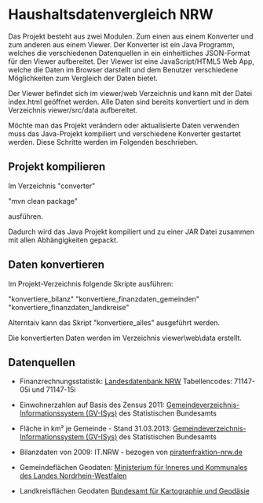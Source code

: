 ﻿Haushaltsdatenvergleich NRW
===========================

Das Projekt besteht aus zwei Modulen. Zum einen aus einem Konverter und zum anderen aus einem Viewer.
Der Konverter ist ein Java Programm, welches die verschiedenen Datenquellen in ein 
einheitliches JSON-Format für den Viewer aufbereitet.
Der Viewer ist eine JavaScript/HTML5 Web App, welche die Daten im Browser darstellt 
und dem Benutzer verschiedene Möglichkeiten zum Vergleich der Daten bietet.

Der Viewer befindet sich im viewer/web Verzeichnis und kann mit der Datei index.html geöffnet werden. 
Alle Daten sind bereits konvertiert und in dem Verzeichnis viewer/src/data aufbereitet.

Möchte man das Projekt verändern oder aktualisierte Daten verwenden muss das Java-Projekt 
kompiliert und verschiedene Konverter gestartet werden. 
Diese Schritte werden im Folgenden beschrieben.

Projekt kompilieren
-------------------
Im Verzeichnis "converter" 

"mvn clean package"

ausführen.

Dadurch wird das Java Projekt kompiliert und zu einer JAR Datei zusammen 
mit allen Abhängigkeiten gepackt.

Daten konvertieren
------------------

Im Projekt-Verzeichnis folgende Skripte ausführen:

"konvertiere_bilanz" 
"konvertiere_finanzdaten_gemeinden" 
"konvertiere_finanzdaten_landkreise"

Alterntaiv kann das Skript "konvertiere_alles" ausgeführt werden.

Die konvertierten Daten werden im Verzeichnis viewer\web\data erstellt.

Datenquellen
------------

* Finanzrechnungsstatistik:  [Landesdatenbank NRW](https://www.landesdatenbank.nrw.de/) Tabellencodes: 71147-05i und 71147-15i

* Einwohnerzahlen auf Basis des Zensus 2011: [Gemeindeverzeichnis-Informationssystem (GV-ISys)](https://www.destatis.de/DE/ZahlenFakten/LaenderRegionen/Regionales/Gemeindeverzeichnis/Administrativ/AdministrativeUebersicht.html) des Statistischen Bundesamts

* Fläche in km² je Gemeinde - Stand 31.03.2013: [Gemeindeverzeichnis-Informationssystem (GV-ISys)](https://www.destatis.de/DE/ZahlenFakten/LaenderRegionen/Regionales/Gemeindeverzeichnis/Gemeindeverzeichnis.html) des Statistischen Bundesamts

* Bilanzdaten von 2009: IT.NRW - bezogen von [piratenfraktion-nrw.de](http://www.piratenfraktion-nrw.de/2012/12/transparenzerfolg-finanzdaten-der-kommunen-veroffentlicht/)

* Gemeindeflächen Geodaten: [Ministerium für Inneres und Kommunales des Landes Nordrhein-Westfalen](http://www.mik.nrw.de/themen-aufgaben/buergerbeteiligung-wahlen/wahlen/auf-allen-ebenen/landtagswahl/wahl-2012/wahlkreiskarten.html)

* Landkreisflächen Geodaten [Bundesamt für Kartographie und Geodäsie](http://www.geodatenzentrum.de/geodaten/gdz_rahmen.gdz_div?gdz_spr=deu&gdz_akt_zeile=5&gdz_anz_zeile=1&gdz_unt_zeile=17&gdz_user_id=0)
